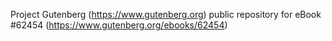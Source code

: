 Project Gutenberg (https://www.gutenberg.org) public repository for
eBook #62454 (https://www.gutenberg.org/ebooks/62454)

